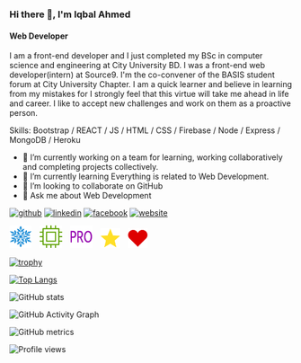 ### Hi there 👋, I'm Iqbal Ahmed
#### Web Developer 
 I am a front-end developer and I just completed my BSc in computer science and engineering at City University BD. I was a front-end web developer(intern) at Source9.  I'm the co-convener of the BASIS student forum at City University Chapter. I am a quick learner and believe in learning from my mistakes for I strongly feel that this virtue will take me ahead in life and career. I like to accept new challenges and work on them as a proactive person.

Skills: Bootstrap / REACT / JS / HTML / CSS / Firebase / Node / Express / MongoDB / Heroku

- 🔭 I’m currently working on a team for learning, working collaboratively and completing projects collectively. 
- 🌱 I’m currently learning Everything is related to Web Development. 
- 👯 I’m looking to collaborate on GitHub 
- 💬 Ask me about Web Development 


[<img src='https://cdn.jsdelivr.net/npm/simple-icons@3.0.1/icons/github.svg' alt='github' height='40'>](https://github.com/iqbal9865)  [<img src='https://cdn.jsdelivr.net/npm/simple-icons@3.0.1/icons/linkedin.svg' alt='linkedin' height='40'>](https://www.linkedin.com/in/https://www.linkedin.com/in/iqbal-ahmed43//)  [<img src='https://cdn.jsdelivr.net/npm/simple-icons@3.0.1/icons/facebook.svg' alt='facebook' height='40'>](https://www.facebook.com/https://web.facebook.com/IqbalEmon142/)  [<img src='https://cdn.jsdelivr.net/npm/simple-icons@3.0.1/icons/icloud.svg' alt='website' height='40'>](https://iqbal-s-portfolio.web.app/)  

<a href='https://archiveprogram.github.com/'><img src='https://raw.githubusercontent.com/acervenky/animated-github-badges/master/assets/acbadge.gif' width='40' height='40'></a> <a href='https://docs.github.com/en/developers'><img src='https://raw.githubusercontent.com/acervenky/animated-github-badges/master/assets/devbadge.gif' width='40' height='40'></a> <a href='https://github.com/pricing'><img src='https://raw.githubusercontent.com/acervenky/animated-github-badges/master/assets/pro.gif' width='40' height='40'></a> <a href='https://stars.github.com/'><img src='https://raw.githubusercontent.com/acervenky/animated-github-badges/master/assets/starbadge.gif' width='35' height='35'></a> <a href='https://docs.github.com/en/github/supporting-the-open-source-community-with-github-sponsors'><img src='https://raw.githubusercontent.com/acervenky/animated-github-badges/master/assets/sponsorbadge.gif' width='35' height='35'></a> 

[![trophy](https://github-profile-trophy.vercel.app/?username=iqbal9865)](https://github.com/ryo-ma/github-profile-trophy)

[![Top Langs](https://github-readme-stats.vercel.app/api/top-langs/?username=iqbal9865)](https://github.com/anuraghazra/github-readme-stats)

![GitHub stats](https://github-readme-stats.vercel.app/api?username=iqbal9865&show_icons=true&count_private=true)  

![GitHub Activity Graph](https://activity-graph.herokuapp.com/graph?username=iqbal9865)  

![GitHub metrics](https://metrics.lecoq.io/iqbal9865)  

![Profile views](https://gpvc.arturio.dev/iqbal9865)  
